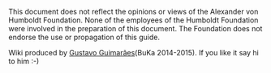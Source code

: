 This document does not reflect the opinions or views of the Alexander von Humboldt Foundation. None of the employees of the Humboldt Foundation were involved in the preparation of this document. The Foundation does not endorse the use or propagation of this guide.

Wiki produced by [Gustavo Guimarães](https://www.humboldt-life.de/profile/u4141783619)(BuKa 2014-2015). If you like it say hi to him :-)